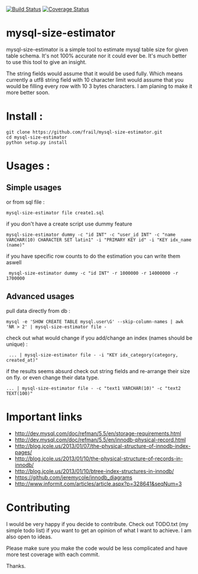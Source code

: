 [![Build Status](https://travis-ci.org/frail/mysql-size-estimator.svg?branch=master)](https://travis-ci.org/frail/mysql-size-estimator)
[![Coverage Status](https://coveralls.io/repos/frail/mysql-size-estimator/badge.png?branch=master)](https://coveralls.io/r/frail/mysql-size-estimator?branch=master)

mysql-size-estimator
===================

mysql-size-estimator is a simple tool to estimate mysql table size for given table schema. It's not 100% accurate nor it could ever be. It's much better to use this tool to give an insight.

The string fields would assume that it would be used fully. Which means currently a utf8 string field with 10 character limit would assume that you would be filling every row with 10 3 bytes characters. I am planing to make it more better soon.

Install :
===============

    git clone https://github.com/frail/mysql-size-estimator.git
    cd mysql-size-estimator
    python setup.py install

Usages :
===============

## Simple usages 

or from sql file :

    mysql-size-estimator file create1.sql
    
if you don't have a create script use dummy feature

    mysql-size-estimator dummy -c "id INT" -c "user_id INT" -c "name VARCHAR(10) CHARACTER SET latin1" -i "PRIMARY KEY id" -i "KEY idx_name (name)"
    
if you have specific row counts to do the estimation you can write them aswell
 
     mysql-size-estimator dummy -c "id INT" -r 1000000 -r 14000000 -r 1700000

## Advanced usages

pull data directly from db :

    mysql -e 'SHOW CREATE TABLE mysql.user\G' --skip-column-names | awk 'NR > 2' | mysql-size-estimator file -

check out what would change if you add/change an index (names should be unique) : 
     
     ... | mysql-size-estimator file - -i "KEY idx_category(category, created_at)"

if the results seems absurd check out string fields and re-arrange their size on fly. or even change their data type.

    ... | mysql-size-estimator file - -c "text1 VARCHAR(10)" -c "text2 TEXT(100)"



Important links
===============

- http://dev.mysql.com/doc/refman/5.5/en/storage-requirements.html
- http://dev.mysql.com/doc/refman/5.5/en/innodb-physical-record.html
- http://blog.jcole.us/2013/01/07/the-physical-structure-of-innodb-index-pages/
- http://blog.jcole.us/2013/01/10/the-physical-structure-of-records-in-innodb/
- http://blog.jcole.us/2013/01/10/btree-index-structures-in-innodb/
- https://github.com/jeremycole/innodb_diagrams
- http://www.informit.com/articles/article.aspx?p=328641&seqNum=3

Contributing
===============

I would be very happy if you decide to contribute. Check out TODO.txt (my simple todo list) if you want to get an opinion of what I want to achieve. I am also open to ideas.

Please make sure you make the code would be less complicated and have more test coverage with each commit.

Thanks.